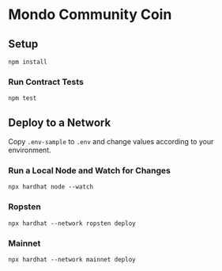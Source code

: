 # Mondo Community Coin

## Setup

`npm install`

### Run Contract Tests

`npm test`

## Deploy to a Network

Copy `.env-sample` to `.env` and change values according to your environment.

### Run a Local Node and Watch for Changes

`npx hardhat node --watch`

### Ropsten

`npx hardhat --network ropsten deploy`

### Mainnet

`npx hardhat --network mainnet deploy`
